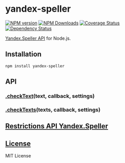 yandex-speller
==============
[![NPM version](https://img.shields.io/npm/v/yandex-speller.svg)](https://www.npmjs.com/package/yandex-speller)
[![NPM Downloads](https://img.shields.io/npm/dm/yandex-speller.svg?style=flat)](https://www.npmjs.org/package/yandex-speller)
[![Coverage Status](https://img.shields.io/coveralls/hcodes/yandex-speller.svg)](https://coveralls.io/r/hcodes/yandex-speller)
[![Dependency Status](https://img.shields.io/david/hcodes/yandex-speller.svg)](https://david-dm.org/hcodes/yandex-speller)

[Yandex.Speller API](https://tech.yandex.ru/speller/doc/dg/concepts/api-overview-docpage/) for Node.js.

## Installation
`npm install yandex-speller`

## API

### [.checkText](./lib/yandex-speller.js#L14)(text, callback, settings)
### [.checkTexts](./lib/yandex-speller.js#L39)(texts, callback, settings)

## [Restrictions API Yandex.Speller](http://legal.yandex.ru/speller_api/)

## [License](./LICENSE.md)
MIT License
